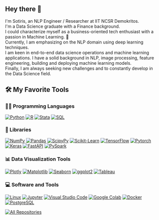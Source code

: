 ## Hey there 👋

I'm Sotiris, an NLP Engineer / Researcher at IIT NCSR Demokritos. \
I'm a Data Science graduate with a Finance background. \
I could characterize myself as a business-oriented tech enthusiast with a passion in Machine Learning. 🤖 \
Currently, I am emphasizing on the NLP domain using deep learning techniques. \
I am keen in end-to-end data science operations and machine learning applications. I have a solid background in NLP, image processing, feature engineering, building and deploying machine learning models. \
Finally, I am always seeking new challenges and to constantly develop in the Data Science field.

## 🛠️ My Favorite Tools


### 👨‍💻 Programming Languages

<p>
    <a href="https://www.python.org"><img alt="Python" src="https://img.shields.io/badge/Python-025E8C.svg?logo=python&logoColor=ffd542"></a>
    <a href="https://www.r-project.org/"><img alt="R" src="https://img.shields.io/badge/R-025E8C.svg?logo=r"></a>
    <a href="https://www.stata.com/"><img alt="Stata" src="https://custom-icon-badges.herokuapp.com/badge/Stata-025E8C.svg?logo=Stata2"></a>
    <a href="https://www.mysql.com/"><img alt="SQL" src="https://custom-icon-badges.herokuapp.com/badge/SQL-025E8C.svg?logo=database"></a>
	
</p>

### 🧰 Libraries

<p>
    <a href="https://numpy.org/"><img alt="NumPy" src="https://img.shields.io/badge/Numpy-F08000.svg?logo=numpy"></a>
    <a href="https://pandas.pydata.org/"><img alt="Pandas" src="https://img.shields.io/badge/Pandas-F08000.svg?logo=pandas&logoColor=white"></a>
    <a href="https://www.scipy.org/"><img alt="ScipyPy" src="https://img.shields.io/badge/SciPy-F08000.svg?logo=SciPy&logoColor=white"></a>
    <a href="https://scikit-learn.org/stable/index.html"><img alt="Scikit-Learn" src="https://img.shields.io/badge/scikitlearn-F08000.svg?logo=scikit-learn&logoColor=white"></a>
    <a href="https://www.tensorflow.org/"><img alt="TensorFlow" src="https://img.shields.io/badge/TensorFlow-F08000.svg?logo=TensorFlow&logoColor=white"></a>
    <a href="https://pytorch.org/"><img alt="Pytorch" src="https://img.shields.io/badge/PyTorch-F08000.svg?logo=pytorch&logoColor=white"></a>
    <a href="https://keras.io/"><img alt="Keras" src="https://img.shields.io/badge/Keras-F08000.svg?logo=Keras&logoColor=white"></a>
    <a href="https://fastapi.tiangolo.com/"><img alt="FastAPI" src="https://img.shields.io/badge/FastAPI-F08000.svg?logo=fastapi&logoColor=white"></a>
    <a href="https://spark.apache.org/"><img alt="PySpark" src="https://img.shields.io/badge/PySpark-F08000.svg?logo=apache%20spark&logoColor=white"></a>
</p>

### 📊 Data Visualization Tools

<p>
	<a href="https://plotly.com/"><img alt="Plotly" src="https://img.shields.io/badge/Plotly-025E8C.svg?logo=plotly"></a>
	<a href="https://matplotlib.org/"><img alt="Matplotlib" src="https://custom-icon-badges.herokuapp.com/badge/Matplotlib-025E8C.svg?logo=matplotlib"></a>
    	<a href="https://seaborn.pydata.org/"><img alt="Seaborn" src="https://custom-icon-badges.herokuapp.com/badge/Seaborn-025E8C.svg?logo=seaborn"></a>
    	<a href="https://ggplot2.tidyverse.org/index.html"><img alt="ggplot2" src="https://custom-icon-badges.herokuapp.com/badge/ggplot2-025E8C.svg?logo=ggplot2"></a>
    	<a href="https://www.tableau.com/"><img alt="Tableau" src="https://custom-icon-badges.herokuapp.com/badge/Tableau-025E8C.svg?logo=tableau"></a>
</p>	
	
### 💻 Software and Tools

<p>
   <a href="https://www.linux.org/"><img alt="Linux" src="https://img.shields.io/badge/Linux-F08000.svg?logo=linux&logoColor=white"></a>
   <a href="https://jupyter.org/"><img alt="Jupyter" src="https://img.shields.io/badge/Jupyter-F08000.svg?logo=Jupyter&logoColor=white"></a>
    <a href="https://code.visualstudio.com/"><img alt="Visual Studio Code" src="https://img.shields.io/badge/Visual%20Studio%20Code-F08000.svg?logo=visual-studio-code&logoColor=white"></a>
    <a href="https://colab.research.google.com/?utm_source=scs-index"><img alt="Google Colab" src="https://img.shields.io/badge/Google%20Colab-F08000.svg?logo=google%20colab&logoColor=ffd936"></a>
    <a href="https://www.docker.com/"><img alt="Docker" src="https://img.shields.io/badge/Docker-F08000.svg?logo=docker&logoColor=white"></a>
    <a href="https://www.postgresql.org/"><img alt="PostgreSQL" src ="https://img.shields.io/badge/PostgreSQL-F08000.svg?logo=postgresql&logoColor=white"></a>
</p>
	
<p align="left">
  <a href="https://github.com/SotirisLegkas?tab=repositories"><img alt="All Repositories" title="All Repositories" src="https://custom-icon-badges.herokuapp.com/badge/-All%20Repos-182447?style=for-the-badge&logoColor=white&logo=repo"/></a>
</p>

